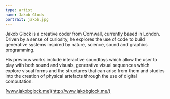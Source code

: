 ```yaml
---
type: artist
name: Jakob Glock
portrait: jakob.jpg
---
```


Jakob Glock is a creative coder from Cornwall, currently based in London. Driven by a sense of curiosity, he explores the use of code to build generative systems inspired by nature, science, sound and graphics programming.
 
His previous works include interactive soundtoys which allow the user to play with both sound and visuals, generative visual sequences which explore visual forms and the structures that can arise from them and studies into the creation of physical artefacts through the use of digital computation.

[www.jakobglock.me](http://www.jakobglock.me/)
